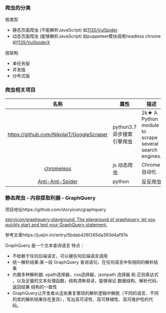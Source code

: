 ### 爬虫的分类


按类型
* 静态页面爬虫 (不能解析JavaScript) 如[1135/VulSpider](https://github.com/1135/VulSpider)
* 动态页面爬虫 (能够解析JavaScript) 如puppeteer模块调用headless chrome 如[1135/VulSpiderX](https://github.com/1135/VulSpiderX)

按架构
* 单任务版
* 并发版
* 分布式版


### 爬虫相关项目

|名称|属性|描述|
|:-------------:|--|-----|
|https://github.com/NikolaiT/GoogleScraper|python3.7 异步搜索引擎爬虫| 2k★ A Python module to scrape several search engines.|
|[chromeless](https://github.com/prisma/chromeless)|js 动态爬虫|Chrome自动化|
|[Anti-Anti-Spider](https://github.com/luyishisi/Anti-Anti-Spider)|python|反反爬虫|


### 静态爬虫 - 内容提取利器 - GraphQuery

项目地址https://github.com/storyicon/graphquery

[storyicon/graphquery-playground: The playground of graphquery, let you quickly start and test your GraphQuery statement.](https://github.com/storyicon/graphquery-playground)

参考文章https://juejin.im/entry/5bdab426f265da393d4af97e


GraphQuery 是一个文本查询语言 特点：

* 不依赖于任何后端语言，可以被任何后端语言调用
* 统一解析结果:某一段 GraphQuery 查询语句，在任何语言中有相同的解析结果
* 内置多种解析器: xpath选择器，css选择器，jsonpath 选择器 和 正则表达式 ，以及足量的文本处理函数，结构清晰易读，能够保证 数据结构、解析代码、返回结果 结构的一致性
* GraphQuery让开发者从这些重复繁琐的解析逻辑中解脱（不同的语言、不同的库的解析结果存在差异），写出高可读性、高可移植性、高可维护性的代码。

